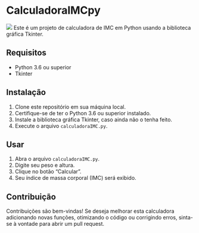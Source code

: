 # CalculadoraIMCpy
<img src="https://github.com/hluna23/CalculadoraIMCpy/assets/114502390/506f3f8b-8a03-49c5-89c1-26218980bb4d"/>
Este é um projeto de calculadora de IMC em Python usando a biblioteca gráfica Tkinter.

## Requisitos
- Python 3.6 ou superior
- Tkinter

## Instalação

1. Clone este repositório em sua máquina local.
2. Certifique-se de ter o Python 3.6 ou superior instalado.
3. Instale a biblioteca gráfica Tkinter, caso ainda não o tenha feito.
4. Execute o arquivo `calculadoraIMC.py`.

## Usar

1. Abra o arquivo `calculadoraIMC.py`.
2. Digite seu   peso e altura.
3. Clique no botão “Calcular”.
4. Seu índice de massa corporal (IMC) será exibido.

## Contribuição

Contribuições são bem-vindas! Se deseja melhorar esta calculadora adicionando novas funções, otimizando o código ou corrigindo erros, sinta-se à vontade para abrir um pull request.


